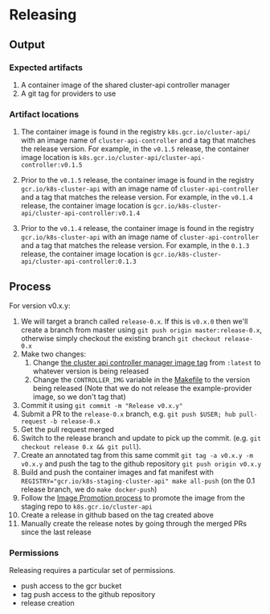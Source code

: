 # Releasing

## Output

### Expected artifacts

1. A container image of the shared cluster-api controller manager
2. A git tag for providers to use

### Artifact locations

1. The container image is found in the registry `k8s.gcr.io/cluster-api/` with an image
   name of `cluster-api-controller` and a tag that matches the release version. For
   example, in the `v0.1.5` release, the container image location is
   `k8s.gcr.io/cluster-api/cluster-api-controller:v0.1.5`

2. Prior to the `v0.1.5` release, the container image is found in the registry
   `gcr.io/k8s-cluster-api` with an image name of `cluster-api-controller` and a tag
   that matches the release version. For example, in the `v0.1.4` release, the container
   image location is `gcr.io/k8s-cluster-api/cluster-api-controller:v0.1.4`

3. Prior to the `v0.1.4` release, the container image is found in the
   registry `gcr.io/k8s-cluster-api` with an image name of `cluster-api-controller`
   and a tag that matches the release version. For example, in the `0.1.3` release,
   the container image location is `gcr.io/k8s-cluster-api/cluster-api-controller:0.1.3`

## Process

For version v0.x.y:

1. We will target a branch called `release-0.x`.  If this is `v0.x.0` then we'll create a branch from master using `git push origin master:release-0.x`, otherwise simply checkout the existing branch `git checkout release-0.x`
2. Make two changes:
   1. Change [the cluster api controller manager image tag][managerimg] from `:latest` to whatever version is being released
   1. Change the `CONTROLLER_IMG` variable in the [Makefile][makefile] to the version being released (Note that we do not release the example-provider image, so we don't tag that)
3. Commit it using `git commit -m "Release v0.x.y"`
4. Submit a PR to the `release-0.x` branch, e.g. `git push $USER; hub pull-request -b release-0.x`
5. Get the pull request merged
6. Switch to the release branch and update to pick up the commit.  (e.g. `git checkout release 0.x && git pull`).  
7. Create an annotated tag from this same commit `git tag -a v0.x.y -m v0.x.y` and push the tag to the github repository `git push origin v0.x.y`
8. Build and push the container images and fat manifest with `REGISTRY="gcr.io/k8s-staging-cluster-api" make all-push` (on the 0.1 release branch, we do `make docker-push`)
9. Follow the [Image Promotion process](https://github.com/kubernetes/k8s.io/tree/master/k8s.gcr.io#image-promoter) to promote the image from the staging repo to `k8s.gcr.io/cluster-api`
10. Create a release in github based on the tag created above
11. Manually create the release notes by going through the merged PRs since the last release

[managerimg]: https://github.com/kubernetes-sigs/cluster-api/blob/fab4c07ea9fb0f124a5abe3dd7fcfffc23f2a1b3/config/default/manager_image_patch.yaml
[makefile]: https://github.com/kubernetes-sigs/cluster-api/blob/fab4c07ea9fb0f124a5abe3dd7fcfffc23f2a1b3/Makefile

### Permissions

Releasing requires a particular set of permissions.

* push access to the gcr bucket
* tag push access to the github repository
* release creation

